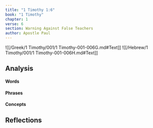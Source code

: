 ```yaml
---
title: "1 Timothy 1:6"
book: "1 Timothy"
chapter: 1
verse: 6
section: Warning Against False Teachers
author: Apostle Paul
---
```

![[/Greek/1 Timothy/001/1 Timothy-001-006G.md#Text]]
![[/Hebrew/1 Timothy/001/1 Timothy-001-006H.md#Text]]

## Analysis

#### Words

#### Phrases

#### Concepts

## Reflections
